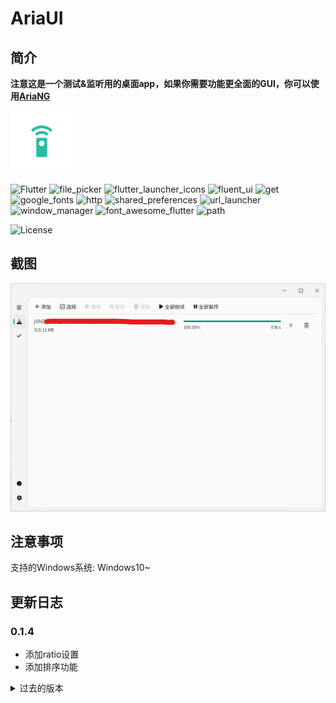 # AriaUI

## 简介

**注意这是一个测试&监听用的桌面app，如果你需要功能更全面的GUI，你可以使用[AriaNG](https://github.com/mayswind/AriaNg)**

<img src="assets/icon.png" width="100px">

![Flutter](https://img.shields.io/badge/Flutter-3.22-blue?logo=Flutter)
![file_picker](https://img.shields.io/badge/file_picker-8.0.0+1-yellow)
![flutter_launcher_icons](https://img.shields.io/badge/flutter_launcher_icons-0.13.1-green)
![fluent_ui](https://img.shields.io/badge/fluent_ui-4.9.0-lightblue)
![get](https://img.shields.io/badge/get-4.6.6-lightyellow)
![google_fonts](https://img.shields.io/badge/google_fonts-6.2.1-purple)
![http](https://img.shields.io/badge/http-1.2.2-red)
![shared_preferences](https://img.shields.io/badge/shared_preferences-2.2.3-white)
![url_launcher](https://img.shields.io/badge/url_launcher-6.3.0-orange)
![window_manager](https://img.shields.io/badge/window_manager-0.3.9-pink)
![font_awesome_flutter](https://img.shields.io/badge/font_awesome_flutter-10.7.0-green)
![path](https://img.shields.io/badge/path-1.9.0-lightgreen)

![License](https://img.shields.io/badge/License-MIT-dark_green)

## 截图

![截图](demo/demo.png)

## 注意事项

支持的Windows系统: Windows10~

## 更新日志

### 0.1.4
- 添加ratio设置
- 添加排序功能

<details>
<summary>过去的版本</summary>

### 0.1.3 (2024/9/12)
- 将新任务放置于前面

### 0.1.2 (2024/8/13)
- 添加全选的按钮
- 改进修改设置判定逻辑

### 0.1.1 (2024/8/8)
- 添加设置修改提示
- 添加Aria2的一些常用设置
- 添加关于对话框

### 0.1.0 (2024/8/2)
- 第一个版本
  
</details>
